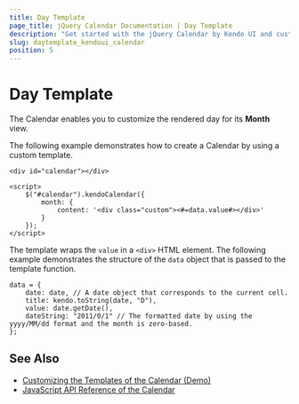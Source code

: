```yaml
---
title: Day Template
page_title: jQuery Calendar Documentation | Day Template
description: "Get started with the jQuery Calendar by Kendo UI and customize the rendered day for its Month view."
slug: daytemplate_kendoui_calendar
position: 5
---
```


# Day Template

The Calendar enables you to customize the rendered day for its **Month** view.

The following example demonstrates how to create a Calendar by using a custom template.

    <div id="calendar"></div>

    <script>
        $("#calendar").kendoCalendar({
            month: {
                content: '<div class="custom"><#=data.value#></div>'
            }
        });
    </script>

The template wraps the `value` in a `<div>` HTML element. The following example demonstrates the structure of the `data` object that is passed to the template function.

    data = {
        date: date, // A date object that corresponds to the current cell.
        title: kendo.toString(date, "D"),
        value: date.getDate(),
        dateString: "2011/0/1" // The formatted date by using the yyyy/MM/dd format and the month is zero-based.
    };

## See Also

* [Customizing the Templates of the Calendar (Demo)](https://demos.telerik.com/kendo-ui/calendar/template)
* [JavaScript API Reference of the Calendar](/api/javascript/ui/calendar)
